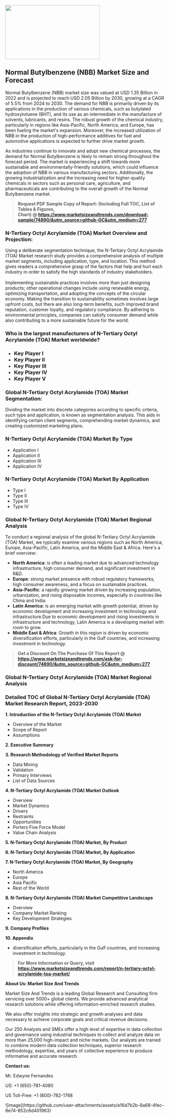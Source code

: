 <p><img class="alignnone size-medium wp-image-20088" src="https://ffe5etoiles.com/wp-content/uploads/2024/12/MST1-300x171.png" alt="" width="300" height="171" /></p><h2>Normal Butylbenzene (NBB) Market Size and Forecast</h2><p>Normal Butylbenzene (NBB) market size was valued at USD 1.35 Billion in 2022 and is projected to reach USD 2.05 Billion by 2030, growing at a CAGR of 5.5% from 2024 to 2030. The demand for NBB is primarily driven by its applications in the production of various chemicals, such as butylated hydroxytoluene (BHT), and its use as an intermediate in the manufacture of solvents, lubricants, and resins. The robust growth of the chemical industry, particularly in regions like Asia-Pacific, North America, and Europe, has been fueling the market's expansion. Moreover, the increased utilization of NBB in the production of high-performance additives for fuel and automotive applications is expected to further drive market growth.</p><p>As industries continue to innovate and adopt new chemical processes, the demand for Normal Butylbenzene is likely to remain strong throughout the forecast period. The market is experiencing a shift towards more sustainable and environmentally-friendly solutions, which could influence the adoption of NBB in various manufacturing sectors. Additionally, the growing industrialization and the increasing need for higher-quality chemicals in sectors such as personal care, agriculture, and pharmaceuticals are contributing to the overall growth of the Normal Butylbenzene market.</p></p><blockquote id="" class=""><strong>Request PDF Sample Copy of Report: (Including Full TOC, List of Tables &amp; Figures, Chart)&nbsp;@&nbsp;<strong><a href="https://www.marketsizeandtrends.com/download-sample/74890/&utm_source=github-GC&utm_medium=277" target="_blank">https://www.marketsizeandtrends.com/download-sample/74890/&utm_source=github-GC&utm_medium=277</a></strong></strong></blockquote><h3 id="" class="">N-Tertiary Octyl Acrylamide (TOA) Market&nbsp;Overview and Projection:</h3><p id="" class="">Using a deliberate segmentation technique, the N-Tertiary Octyl Acrylamide (TOA) Market research study provides a comprehensive analysis of multiple market segments, including application, type, and location. This method gives readers a comprehensive grasp of the factors that help and hurt each industry in order to satisfy the high standards of industry stakeholders. <br /> <br />Implementing sustainable practices involves more than just designing products; other operational changes include using renewable energy, optimizing transportation, and adopting the concepts of the circular economy. Making the transition to sustainability sometimes involves large upfront costs, but there are also long-term benefits, such improved brand reputation, customer loyalty, and regulatory compliance. By adhering to environmental principles, companies can satisfy consumer demand while also contributing to a more sustainable future for the world.</p><h3 id="" class="">Who is the largest manufacturers of&nbsp;N-Tertiary Octyl Acrylamide (TOA) Market worldwide?</h3><h3 class=""><p><ul><li>Key Player I </li><li> Key Player II </li><li> Key Player III </li><li> Key Player IV </li><li> Key Player V</li></ul></p></h3><h3 id="" class="">Global&nbsp;N-Tertiary Octyl Acrylamide (TOA) Market Segmentation:</h3><p id="" class="">Dividing the market into discrete categories according to specific criteria, such type and application, is known as segmentation analysis. This aids in identifying certain client segments, comprehending market dynamics, and creating customized marketing plans.</p><h3 id="" class="">N-Tertiary Octyl Acrylamide (TOA) Market&nbsp;By Type</h3><p><p><ul><li>Application I</li><li> Application II</li><li> Application III</li><li> Application IV</p></li></ul></p></p><h3 id="" class="">N-Tertiary Octyl Acrylamide (TOA) Market&nbsp;By Application</h3><p class=""><p><ul><li>Type I</li><li> Type II</li><li> Type III</li><li> Type IV</li></ul></p></p><h3 id="" class="">Global N-Tertiary Octyl Acrylamide (TOA) Market Regional Analysis</h3><p id="" class="">To conduct a regional analysis of the global N-Tertiary Octyl Acrylamide (TOA) Market, we typically examine various regions such as North America, Europe, Asia-Pacific, Latin America, and the Middle East &amp; Africa. Here's a brief overview:</p><ul><li><strong>North America</strong>: is often a leading market due to advanced technology infrastructure, high consumer demand, and significant investment in R&amp;D.</li><li><strong>Europe</strong>: strong market presence with robust regulatory frameworks, high consumer awareness, and a focus on sustainable practices.</li><li><strong>Asia-Pacific</strong>: a rapidly growing market driven by increasing population, urbanization, and rising disposable incomes, especially in countries like China and India.</li><li><strong>Latin America</strong>: is an emerging market with growth potential, driven by economic development and increasing investment in technology and infrastructure.Due to economic development and rising investments in infrastructure and technology, Latin America is a developing market with room to grow.</li><li><strong>Middle East &amp; Africa</strong>: Growth in this region is driven by economic diversification efforts, particularly in the Gulf countries, and increasing investment in technology.</li></ul><blockquote id="" class=""><strong>Get a Discount On The Purchase Of This Report @ <strong><a href="https://www.marketsizeandtrends.com/ask-for-discount/74890/&utm_source=github-GC&utm_medium=277" target="_blank">https://www.marketsizeandtrends.com/ask-for-discount/74890/&utm_source=github-GC&utm_medium=277</a></strong></strong></blockquote><h3 id="" class="">Global N-Tertiary Octyl Acrylamide (TOA) Market Regional Analysis</h3><h3 id="" class="">Detailed TOC of Global N-Tertiary Octyl Acrylamide (TOA) Market Research Report, 2023-2030</h3><p id="" class=""><strong>1. Introduction of the N-Tertiary Octyl Acrylamide (TOA) Market</strong></p><ul><li>Overview of the Market</li><li>Scope of Report</li><li>Assumptions</li></ul><p id="" class=""><strong>2. Executive Summary</strong></p><p id="" class=""><strong>3. Research Methodology of Verified Market Reports</strong></p><ul><li>Data Mining</li><li>Validation</li><li>Primary Interviews</li><li>List of Data Sources</li></ul><p id="" class=""><strong>4. N-Tertiary Octyl Acrylamide (TOA) Market Outlook</strong></p><ul><li>Overview</li><li>Market Dynamics</li><li>Drivers</li><li>Restraints</li><li>Opportunities</li><li>Porters Five Force Model</li><li>Value Chain Analysis</li></ul><p id="" class=""><strong>5. N-Tertiary Octyl Acrylamide (TOA) Market, By Product</strong></p><p id="" class=""><strong>6. N-Tertiary Octyl Acrylamide (TOA) Market, By Application</strong></p><p id="" class=""><strong>7. N-Tertiary Octyl Acrylamide (TOA) Market, By Geography</strong></p><ul><li>North America</li><li>Europe</li><li>Asia Pacific</li><li>Rest of the World</li></ul><p id="" class=""><strong>8. N-Tertiary Octyl Acrylamide (TOA) Market Competitive Landscape</strong></p><ul><li>Overview</li><li>Company Market Ranking</li><li>Key Development Strategies</li></ul><p id="" class=""><strong>9. Company Profiles</strong></p><p id="" class=""><strong>10. Appendix</strong></p><ul><li>diversification efforts, particularly in the Gulf countries, and increasing investment in technology.</li></ul><blockquote id="" class=""><strong>For More Information or Query, visit <strong><strong><a href="https://www.marketsizeandtrends.com/report/n-tertiary-octyl-acrylamide-toa-market/" target="_blank">https://www.marketsizeandtrends.com/report/n-tertiary-octyl-acrylamide-toa-market/</a></strong></strong></strong></blockquote><p id="" class=""><strong>About Us: Market Size And Trends</strong></p><p id="" class="">Market Size And Trends is a leading Global Research and Consulting firm servicing over 5000+ global clients. We provide advanced analytical research solutions while offering information-enriched research studies.</p><p id="" class="">We also offer insights into strategic and growth analyses and data necessary to achieve corporate goals and critical revenue decisions.</p><p id="" class="">Our 250 Analysts and SMEs offer a high level of expertise in data collection and governance using industrial techniques to collect and analyze data on more than 25,000 high-impact and niche markets. Our analysts are trained to combine modern data collection techniques, superior research methodology, expertise, and years of collective experience to produce informative and accurate research.</p><p id="" class=""><strong>Contact us:</strong></p><p id="" class="">Mr. Edwyne Fernandes</p><p id="" class="">US: +1 (650)-781-4080</p><p id="" class="">US Toll-Free: +1 (800)-782-1768</p>
![image](https://github.com/user-attachments/assets/e16d7b2b-8a68-4fec-8e74-852c6d401963)
